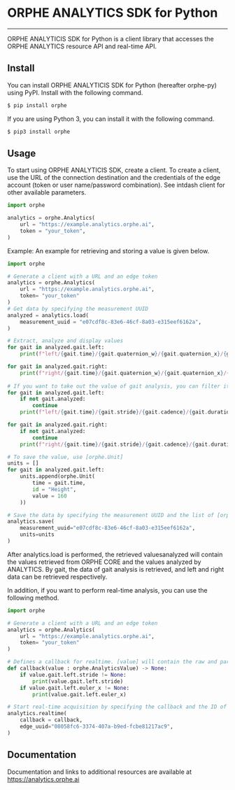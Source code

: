 # ORPHE ANALYTICS SDK for Python

---------------------------------------

ORPHE ANALYTICIS SDK for Python is a client library that accesses the ORPHE ANALYTICS resource API and real-time API.

## Install

You can install ORPHE ANALYTICIS SDK for Python (hereafter orphe-py) using PyPI. Install with the following command.

```bash
$ pip install orphe
```

If you are using Python 3, you can install it with the following command.

```bash
$ pip3 install orphe
```

## Usage

To start using ORPHE ANALYTICIS SDK, create a client. To create a client, use the URL of the connection destination and the credentials of the edge account (token or user name/password combination). See intdash client for other available parameters.

```python
import orphe

analytics = orphe.Analytics(
    url = "https://example.analytics.orphe.ai",
    token = "your_token",
)
```

Example:
An example for retrieving and storing a value is given below.

```python
import orphe

# Generate a client with a URL and an edge token
analytics = orphe.Analytics(
    url = "https://example.analytics.orphe.ai",
    token= "your_token"
)
# Get data by specifying the measurement UUID
analyzed = analytics.load(
    measurement_uuid = "e07cdf8c-83e6-46cf-8a03-e315eef6162a",
)

# Extract, analyze and display values
for gait in analyzed.gait.left:
    print(f"left/{gait.time}/{gait.quaternion_w}/{gait.quaternion_x}/{gait.quaternion_y}/{gait.quaternion_z}")

for gait in analyzed.gait.right:
    print(f"right/{gait.time}/{gait.quaternion_w}/{gait.quaternion_x}/{gait.quaternion_y}/{gait.quaternion_z}")
    
# If you want to take out the value of gait analysis, you can filter it by [gait.analyzed]
for gait in analyzed.gait.left:
    if not gait.analyzed:
        continue
    print(f"left/{gait.time}/{gait.stride}/{gait.cadence}/{gait.duration}")

for gait in analyzed.gait.right:
    if not gait.analyzed:
        continue
    print(f"right/{gait.time}/{gait.stride}/{gait.cadence}/{gait.duration}")

# To save the value, use [orphe.Unit]
units = []
for gait in analyzed.gait.left:
    units.append(orphe.Unit(
        time = gait.time,
        id = "Height",
        value = 160
    ))

# Save the data by specifying the measurement UUID and the list of [orphe.Unit].
analytics.save(
    measurement_uuid="e07cdf8c-83e6-46cf-8a03-e315eef6162a",
    units=units
)
```

After analytics.load is performed, the retrieved valuesanalyzed will contain the values retrieved from ORPHE CORE and the values analyzed by ANALYTICS.
By gait, the data of gait analysis is retrieved, and left and right data can be retrieved respectively.

In addition, if you want to perform real-time analysis, you can use the following method.

```python
import orphe

# Generate a client with a URL and an edge token
analytics = orphe.Analytics(
    url = "https://example.analytics.orphe.ai",
    token= "your_token"
)

# Defines a callback for realtime. [value] will contain the raw and parsed data.
def callback(value : orphe.AnalyticsValue) -> None:
    if value.gait.left.stride != None:
        print(value.gait.left.stride)
    if value.gait.left.euler_x != None:
        print(value.gait.left.euler_x)

# Start real-time acquisition by specifying the callback and the ID of the edge.
analytics.realtime(
    callback = callback,
    edge_uuid="08058fc6-3374-407a-b9ed-fcbe81217ac9",
)
```

## Documentation 

Documentation and links to additional resources are available at https://analytics.orphe.ai